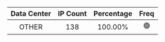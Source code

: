 | Data Center | IP Count | Percentage | Freq |
|:------------:|:--------:|:-----------:|:-----:|
| OTHER | 138 | 100.00% | 🟢 |